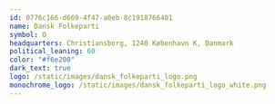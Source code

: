 ```yaml
---
id: 0776c166-d669-4f47-a0eb-8c1918766401
name: Dansk Folkeparti
symbol: O
headquarters: Christiansborg, 1240 København K, Danmark
political_leaning: 60
color: "#f6e200"
dark_text: true
logo: /static/images/dansk_folkeparti_logo.png
monochrome_logo: /static/images/dansk_folkeparti_logo_white.png
---
```


